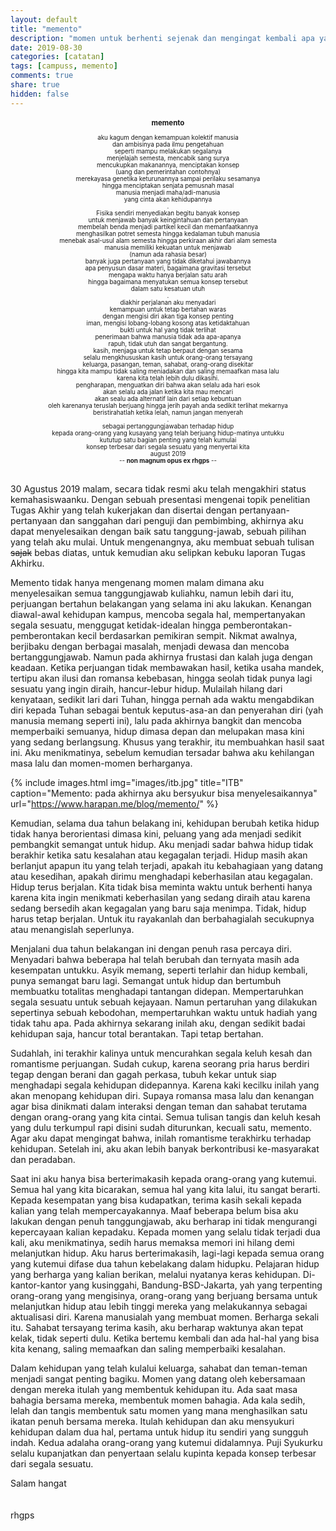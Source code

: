 ```yaml
---
layout: default
title: "memento"
description: "momen untuk berhenti sejenak dan mengingat kembali apa yang telah berlalu untuk, menarik pelajaran tentang apa yang telah berlalu, apa yang telah didapat lalu kemudian dapat mempersiapkan diri untuk apa yang akan dihadapi"
date: 2019-08-30
categories: [catatan]
tags: [campuss, memento]
comments: true
share: true
hidden: false
---
```


<div style="font-size:70%; text-align:center;">
<h3>memento</h3>
aku kagum dengan kemampuan kolektif manusia
<br/>dan ambisinya pada ilmu pengetahuan
<br/>seperti mampu melakukan segalanya
<br/>menjelajah semesta, mencabik sang surya
<br/>mencukupkan makanannya, menciptakan konsep
<br/>(uang dan pemerintahan contohnya)
<br/>merekayasa genetika keturunannya sampai perilaku sesamanya
<br/>hingga menciptakan senjata pemusnah masal
<br/>manusia menjadi maha/adi-manusia
<br/>yang cinta akan kehidupannya
<br/>.
<br/>Fisika sendiri menyediakan begitu banyak konsep
<br/>untuk menjawab banyak keingintahuan dan pertanyaan
<br/>membelah benda menjadi partikel kecil dan memanfaatkannya
<br/>menghasilkan potret semesta hingga kedalaman tubuh manusia
<br/>menebak asal-usul alam semesta hingga perkiraan akhir dari alam semesta
<br/>manusia memiliki kekuatan untuk menjawab
<br/>(namun ada rahasia besar)
<br/>banyak juga pertanyaan yang tidak diketahui jawabannya
<br/>apa penyusun dasar materi, bagaimana gravitasi tersebut
<br/>mengapa waktu hanya berjalan satu arah
<br/>hingga bagaimana menyatukan semua konsep tersebut
<br/>dalam satu kesatuan utuh
<br/>.
<br/>diakhir perjalanan aku menyadari
<br/>kemampuan untuk tetap bertahan waras
<br/>dengan mengisi diri akan tiga konsep penting
<br/>iman, mengisi lobang-lobang kosong atas ketidaktahuan
<br/>bukti untuk hal yang tidak terlihat
<br/>penerimaan bahwa manusia tidak ada apa-apanya
<br/>rapuh, tidak utuh dan sangat bergantung.
<br/>kasih, menjaga untuk tetap berpaut dengan sesama
<br/>selalu mengkhususkan kasih untuk orang-orang tersayang
<br/>keluarga, pasangan, teman, sahabat, orang-orang disekitar
<br/>hingga kita mampu tidak saling meniadakan dan saling memaafkan masa lalu
<br/>karena kita telah lebih dulu dikasihi.
<br/>pengharapan, menguatkan diri bahwa akan selalu ada hari esok
<br/>akan selalu ada jalan ketika kita mau mencari
<br/>akan sealu ada alternatif lain dari setiap kebuntuan
<br/>oleh karenanya teruslah berjuang hingga jerih payah anda sedikit terlihat mekarnya
<br/>beristirahatlah ketika lelah, namun jangan menyerah
<br/>.
<br/>sebagai pertanggungjawaban terhadap hidup
<br/>kepada orang-orang yang kusayang yang telah berjuang hidup-matinya untukku
<br/>kututup satu bagian penting yang telah kumulai
<br/>konsep terbesar dari segala sesuatu yang menyertai kita
<br/>august 2019
<br/>-- <b>non magnum opus ex rhgps</b> --
<br/>
</div>
<br/>

30 Agustus 2019 malam, secara tidak resmi aku telah mengakhiri status kemahasiswaanku. Dengan sebuah presentasi mengenai topik penelitian Tugas Akhir yang telah kukerjakan dan disertai dengan pertanyaan-pertanyaan dan sanggahan dari penguji dan pembimbing, akhirnya aku dapat menyelesaikan dengan baik satu tanggung-jawab, sebuah pilihan yang telah aku mulai. Untuk mengenangnya, aku membuat sebuah tulisan ~~sajak~~ bebas diatas, untuk kemudian aku selipkan kebuku laporan Tugas Akhirku.

Memento tidak hanya mengenang momen malam dimana aku menyelesaikan semua tanggungjawab kuliahku, namun lebih dari itu, perjuangan bertahun belakangan yang selama ini aku lakukan. Kenangan diawal-awal kehidupan kampus, mencoba segala hal, mempertanyakan segala sesuatu, menggugat ketidak-idealan hingga pemberontakan-pemberontakan kecil berdasarkan pemikiran sempit. Nikmat awalnya, berjibaku dengan berbagai masalah, menjadi dewasa dan mencoba bertanggungjawab. Namun pada akhirnya frustasi dan kalah juga dengan keadaan. Ketika perjuangan tidak membawakan hasil, ketika usaha mandek, tertipu akan ilusi dan romansa kebebasan, hingga seolah tidak punya lagi sesuatu yang ingin diraih, hancur-lebur hidup. Mulailah hilang dari kenyataan, sedikit lari dari Tuhan, hingga pernah ada waktu mengabdikan diri kepada Tuhan sebagai bentuk keputus-asa-an dan penyerahan diri (yah manusia memang seperti ini), lalu pada akhirnya bangkit dan mencoba memperbaiki semuanya, hidup dimasa depan dan melupakan masa kini yang sedang berlangsung. Khusus yang terakhir, itu membuahkan hasil saat ini. Aku menikmatinya, sebelum kemudian tersadar bahwa aku kehilangan masa lalu dan momen-momen berharganya.

{% include images.html
            img="images/itb.jpg"
            title="ITB"
            caption="Memento: pada akhirnya aku bersyukur bisa menyelesaikannya"
            url="https://www.harapan.me/blog/memento/" %}

Kemudian, selama dua tahun belakang ini, kehidupan berubah ketika hidup tidak hanya berorientasi dimasa kini, peluang yang ada menjadi sedikit pembangkit semangat untuk hidup. Aku menjadi sadar bahwa hidup tidak berakhir ketika satu kesalahan atau kegagalan terjadi. Hidup masih akan berlanjut apapun itu yang telah terjadi, apakah itu kebahagiaan yang datang atau kesedihan, apakah dirimu menghadapi keberhasilan atau kegagalan. Hidup terus berjalan. Kita tidak bisa meminta waktu untuk berhenti hanya karena kita ingin menikmati keberhasilan yang sedang diraih atau karena sedang bersedih akan kegagalan yang baru saja menimpa. Tidak, hidup harus tetap berjalan. Untuk itu rayakanlah dan berbahagialah secukupnya atau menangislah seperlunya.

Menjalani dua tahun belakangan ini dengan penuh rasa percaya diri. Menyadari bahwa beberapa hal telah berubah dan ternyata masih ada kesempatan untukku. Asyik memang, seperti terlahir dan hidup kembali, punya semangat baru lagi. Semangat untuk hidup dan bertumbuh membuatku totalitas menghadapi tantangan didepan. Mempertaruhkan segala sesuatu untuk sebuah kejayaan. Namun pertaruhan yang dilakukan sepertinya sebuah kebodohan, mempertaruhkan waktu untuk hadiah yang tidak tahu apa. Pada akhirnya sekarang inilah aku, dengan sedikit badai kehidupan saja, hancur total berantakan. Tapi tetap bertahan.

Sudahlah, ini terakhir kalinya untuk mencurahkan segala keluh kesah dan romantisme perjuangan. Sudah cukup, karena seorang pria harus berdiri tegap dengan berani dan gagah perkasa, tubuh kekar untuk siap menghadapi segala kehidupan didepannya. Karena kaki kecilku inilah yang akan menopang kehidupan diri. Supaya romansa masa lalu dan kenangan agar bisa dinikmati dalam interaksi dengan teman dan sahabat terutama dengan orang-orang yang kita cintai. Semua tulisan tangis dan keluh kesah yang dulu terkumpul rapi disini sudah diturunkan, kecuali satu, memento. Agar aku dapat mengingat bahwa, inilah romantisme terakhirku terhadap kehidupan. Setelah ini, aku akan lebih banyak berkontribusi ke-masyarakat dan peradaban.

Saat ini aku hanya bisa berterimakasih kepada orang-orang yang kutemui. Semua hal yang kita bicarakan, semua hal yang kita lalui, itu sangat berarti. Kepada kesempatan yang bisa kudapatkan, terima kasih sekali kepada kalian yang telah mempercayakannya. Maaf beberapa belum bisa aku lakukan dengan penuh tanggungjawab, aku berharap ini tidak mengurangi kepercayaan kalian kepadaku. Kepada momen yang selalu tidak terjadi dua kali, aku menikmatinya, sedih harus memaksa memori ini hilang demi melanjutkan hidup. Aku harus berterimakasih, lagi-lagi kepada semua orang yang kutemui difase dua tahun kebelakang dalam hidupku. Pelajaran hidup yang berharga yang kalian berikan, melalui nyatanya keras kehidupan. Di-kantor-kantor yang kusinggahi, Bandung-BSD-Jakarta, yah yang terpenting orang-orang yang mengisinya, orang-orang yang berjuang bersama untuk melanjutkan hidup atau lebih tinggi mereka yang melakukannya sebagai aktualisasi diri. Karena manusialah yang membuat momen. Berharga sekali itu. Sahabat tersayang terima kasih, aku berharap waktunya akan tepat kelak, tidak seperti dulu. Ketika bertemu kembali dan ada hal-hal yang bisa kita kenang, saling memaafkan dan saling memperbaiki kesalahan.

Dalam kehidupan yang telah kulalui keluarga, sahabat dan teman-teman menjadi sangat penting bagiku. Momen yang datang oleh kebersamaan dengan mereka itulah yang membentuk kehidupan itu. Ada saat masa bahagia bersama mereka, membentuk momen bahagia. Ada kala sedih, lelah dan tangis membentuk satu momen yang mana menghasilkan satu ikatan penuh bersama mereka. Itulah kehidupan dan aku mensyukuri kehidupan dalam dua hal, pertama untuk hidup itu sendiri yang sungguh indah. Kedua adalaha orang-orang yang kutemui didalamnya. Puji Syukurku selalu kupanjatkan dan penyertaan selalu kupinta kepada konsep terbesar dari segala sesuatu.

Salam hangat
<br />
<br />
<br />
rhgps